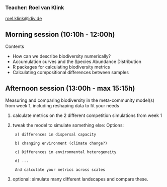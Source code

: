 
### Teacher: Roel van Klink
roel.klink@idiv.de

## Morning session (10:10h - 12:00h)

Contents 
- How can we describe biodiversity numerically?  
- Accumulation curves and the Species Abundance Distribution
- R packages for calculating biodiversity metrics
- Calculating compositional differences between samples


## Afternoon session (13:00h -  max 15:15h)

Measuring and comparing biodiversity in the meta-community model(s) from week 1,
including reshaping data to fit your needs  

1) calculate metrics on the 2 different competition simulations from week 1
2) tweak the model to simulate something else: 
        Options: 
        
        a) differences in dispersal capacity
        
        b) changing environment (climate change?)
        
        c) Differences in environmental heterogeneity
        
        d) ...
        
        And calculate your metrics across scales
        
 3) optional: simulate many different landscapes and compare these.       





